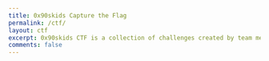 ```yaml
---
title: 0x90skids Capture the Flag
permalink: /ctf/
layout: ctf
excerpt: 0x90skids CTF is a collection of challenges created by team members. Click the challenge card to expand for details.
comments: false
---
```







